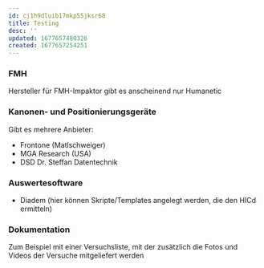 ```yaml
---
id: cj1h9dluib17mkp55jksr68
title: Testing
desc: ''
updated: 1677657480326
created: 1677657254251
---
```


### FMH
Hersteller für FMH-Impaktor gibt es anscheinend nur Humanetic

### Kanonen- und Positionierungsgeräte
Gibt es mehrere Anbieter:
- Frontone (Matlschweiger)
- MGA Research (USA)
- DSD Dr. Steffan Datentechnik

### Auswertesoftware
- Diadem (hier können Skripte/Templates angelegt werden, die den HICd ermitteln)

### Dokumentation
Zum Beispiel mit einer Versuchsliste, mit der zusätzlich die Fotos und Videos der Versuche mitgeliefert werden
